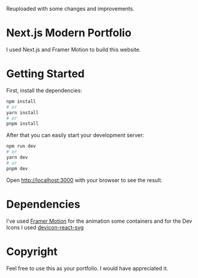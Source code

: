 Reuploaded with some changes and improvements.

# Next.js Modern Portfolio

I used Next.js and Framer Motion to build this website.

# Getting Started

First, install the dependencies:

```bash
npm install
# or
yarn install
# or
pnpm install
```

After that you can easily start your development server:

```bash
npm run dev
# or
yarn dev
# or
pnpm dev
```

Open [http://localhost:3000](http://localhost:3000) with your browser to see the result.

# Dependencies

I've used [Framer Motion](https://www.framer.com/motion/) for the animation some containers and for the Dev Icons I used [devicon-react-svg](https://www.npmjs.com/package/devicon-react-svg)

# Copyright

Feel free to use this as your portfolio. I would have appreciated it.



